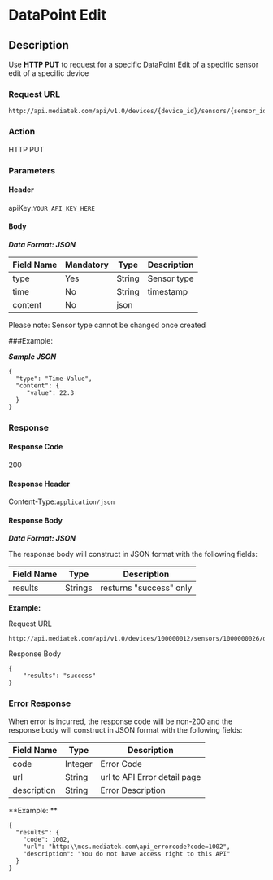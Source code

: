 # DataPoint Edit

## Description

Use **HTTP PUT** to request for a specific DataPoint Edit of a specific sensor edit of a specific device


### Request URL

```
http://api.mediatek.com/api/v1.0/devices/{device_id}/sensors/{sensor_id}/datapoints/{datapoint_id}
```

### Action
HTTP PUT

### Parameters

#### Header

apiKey:`YOUR_API_KEY_HERE`

#### Body

***Data Format: JSON***

|Field Name|Mandatory|Type|Description|
| --- | --- | --- | --- |
| type | Yes | String | Sensor type |
| time | No | String | timestamp |
| content | No | json |  | |

Please note: Sensor type cannot be changed once created

###Example:

***Sample JSON***

```
{
  "type": "Time-Value",
  "content": {
     "value": 22.3
  }
}
```

### Response

#### Response Code
200

#### Response Header

Content-Type:`application/json`

#### Response Body

***Data Format: JSON***

The response body will construct in JSON format with the following fields:

| Field Name | Type | Description |
| --- | --- | --- |
| results | Strings | resturns "success" only|

**Example:**

Request URL
```
http://api.mediatek.com/api/v1.0/devices/100000012/sensors/1000000026/datapoints/10000000261410231119907
```

Response Body

```
{
    "results": "success"
}
```

### Error Response

When error is incurred, the response code will be non-200 and the response body will construct in JSON format with the following fields:

| Field Name | Type |Description|
| --- | --- | --- |
| code | Integer | Error Code |
| url | String | url to API Error detail page |
| description | String | Error Description |

**Example: **
```
{
  "results": {
    "code": 1002,
    "url": "http:\\mcs.mediatek.com\api_errorcode?code=1002",
    "description": "You do not have access right to this API"
  }
}
```
